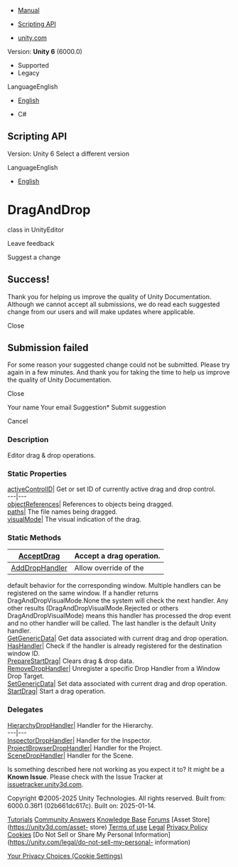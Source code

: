[ ]()

  * [Manual](../Manual/index.html)
  * [Scripting API](../ScriptReference/index.html)

  * [unity.com](https://unity.com/)

Version: **Unity 6** (6000.0)

  * Supported
  * Legacy

LanguageEnglish

  * [English]()

  * C#

[ ](https://docs.unity3d.com)

## Scripting API

Version: Unity 6 Select a different version

LanguageEnglish

  * [English]()

# DragAndDrop

class in UnityEditor

Leave feedback

Suggest a change

## Success!

Thank you for helping us improve the quality of Unity Documentation. Although
we cannot accept all submissions, we do read each suggested change from our
users and will make updates where applicable.

Close

## Submission failed

For some reason your suggested change could not be submitted. Please <a>try
again</a> in a few minutes. And thank you for taking the time to help us
improve the quality of Unity Documentation.

Close

Your name Your email Suggestion* Submit suggestion

Cancel

[ ]()

### Description

Editor drag & drop operations.

### Static Properties

[activeControlID](DragAndDrop-activeControlID.html)| Get or set ID of
currently active drag and drop control.  
---|---  
[objectReferences](DragAndDrop-objectReferences.html)| References to objects
being dragged.  
[paths](DragAndDrop-paths.html)| The file names being dragged.  
[visualMode](DragAndDrop-visualMode.html)| The visual indication of the drag.  
  
### Static Methods

[AcceptDrag](DragAndDrop.AcceptDrag.html)| Accept a drag operation.  
---|---  
[AddDropHandler](DragAndDrop.AddDropHandler.html)| Allow override of the
default behavior for the corresponding window. Multiple handlers can be
registered on the same window. If a handler returns DragAndDropVisualMode.None
the system will check the next handler. Any other results
(DragAndDropVisualMode.Rejected or others DragAndDropVisualMode) means this
handler has processed the drop event and no other handler will be called. The
last handler is the default Unity handler.  
[GetGenericData](DragAndDrop.GetGenericData.html)| Get data associated with
current drag and drop operation.  
[HasHandler](DragAndDrop.HasHandler.html)| Check if the handler is already
registered for the destination window ID.  
[PrepareStartDrag](DragAndDrop.PrepareStartDrag.html)| Clears drag & drop
data.  
[RemoveDropHandler](DragAndDrop.RemoveDropHandler.html)| Unregister a specific
Drop Handler from a Window Drop Target.  
[SetGenericData](DragAndDrop.SetGenericData.html)| Set data associated with
current drag and drop operation.  
[StartDrag](DragAndDrop.StartDrag.html)| Start a drag operation.  
  
### Delegates

[HierarchyDropHandler](DragAndDrop.HierarchyDropHandler.html)| Handler for the
Hierarchy.  
---|---  
[InspectorDropHandler](DragAndDrop.InspectorDropHandler.html)| Handler for the
Inspector.  
[ProjectBrowserDropHandler](DragAndDrop.ProjectBrowserDropHandler.html)|
Handler for the Project.  
[SceneDropHandler](DragAndDrop.SceneDropHandler.html)| Handler for the Scene.  
  
Is something described here not working as you expect it to? It might be a
**Known Issue**. Please check with the Issue Tracker at
[issuetracker.unity3d.com](https://issuetracker.unity3d.com).

Copyright ©2005-2025 Unity Technologies. All rights reserved. Built from:
6000.0.36f1 (02b661dc617c). Built on: 2025-01-14.

[Tutorials](https://unity3d.com/learn) [Community
Answers](https://answers.unity3d.com) [Knowledge
Base](https://support.unity3d.com/hc/en-us)
[Forums](https://forum.unity3d.com) [Asset Store](https://unity3d.com/asset-
store) [Terms of use](https://docs.unity3d.com/Manual/TermsOfUse.html)
[Legal](https://unity.com/legal) [Privacy
Policy](https://unity.com/legal/privacy-policy)
[Cookies](https://unity.com/legal/cookie-policy) [Do Not Sell or Share My
Personal Information](https://unity.com/legal/do-not-sell-my-personal-
information)

[Your Privacy Choices (Cookie Settings)](javascript:void\(0\);)

